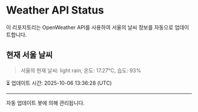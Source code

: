 
# Weather API Status

이 리포지토리는 OpenWeather API를 사용하여 서울의 날씨 정보를 자동으로 업데이트합니다.

## 현재 서울 날씨
> 서울의 현재 날씨: light rain, 온도: 17.27°C, 습도: 93%

⏳ 업데이트 시간: 2025-10-06 13:36:28 (UTC)

---
자동 업데이트 봇에 의해 관리됩니다.
